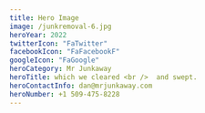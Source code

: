 ```yaml
---
title: Hero Image
image: /junkremoval-6.jpg
heroYear: 2022
twitterIcon: "FaTwitter"
facebookIcon: "FaFacebookF"
googleIcon: "FaGoogle"
heroCategory: Mr Junkaway
heroTitle: which we cleared <br />  and swept.
heroContactInfo: dan@mrjunkaway.com
heroNumber: +1 509-475-8228
---
```

